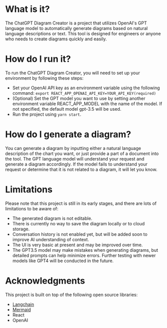 # What is it?

The ChatGPT Diagram Creator is a project that utilizes OpenAI's GPT language model to automatically generate diagrams based on natural language descriptions or text. This tool is designed for engineers or anyone who needs to create diagrams quickly and easily.

# How do I run it?

To run the ChatGPT Diagram Creator, you will need to set up your environment by following these steps:

+ Set your OpenAI API key as an environment variable using the following command: 
`export REACT_APP_OPENAI_API_KEY=YOUR_API_KEY(required)`
+ (Optional) Set the GPT model you want to use by setting another environment variable REACT_APP_MODEL with the name of the model. If not specified, the default model gpt-3.5 will be used.
+ Run the project using `yarn start`.

# How do I generate a diagram?

You can generate a diagram by inputting either a natural language description of the chart you want,
 or  just provide a part of a document into the tool. The GPT language model will understand your request and generate a diagram accordingly. If the model fails to understand your request or determine that it is not related to a diagram, it will let you know.

# Limitations

Please note that this project is still in its early stages, and there are lots of limitations to be aware of:

+ The generated diagram is not editable.
+ There is currently no way to save the diagram locally or to cloud storage.
+ Conversation history is not enabled yet, but will be added soon to improve AI understanding of context.
+ The UI is very basic at present and may be improved over time.
+ The GPT3.5 model may make mistakes when generating diagrams, but detailed prompts can help minimize errors. Further testing with newer models like GPT4 will be conducted in the future.

# Acknowledgments

This project is built on top of the following open source libraries:

+ [Langchain](https://github.com/hwchase17/langchainjs)
+ [Mermaid](https://github.com/mermaid-js/mermaid)
+ React
+ OpenAI
